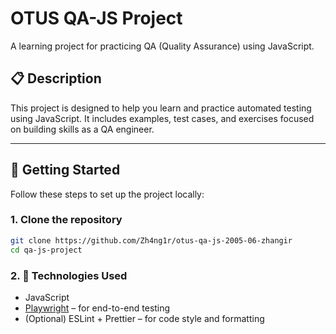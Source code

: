 # OTUS QA-JS Project

A learning project for practicing QA (Quality Assurance) using JavaScript.

## 📋 Description

This project is designed to help you learn and practice automated testing using JavaScript. It includes examples, test cases, and exercises focused on building skills as a QA engineer.

---

## 🚀 Getting Started

Follow these steps to set up the project locally:

### 1. Clone the repository

```bash
git clone https://github.com/Zh4ng1r/otus-qa-js-2005-06-zhangir
cd qa-js-project
```

### 2. 🧪 Technologies Used

- JavaScript
- [Playwright](https://playwright.dev/) – for end-to-end testing
- (Optional) ESLint + Prettier – for code style and formatting